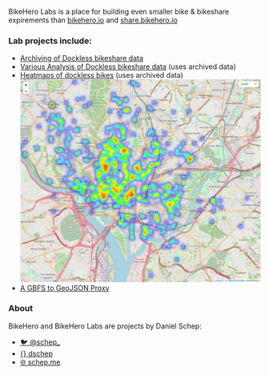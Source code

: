 BikeHero Labs is a place for building even smaller bike & bikeshare expirements than
[bikehero.io](https://bikehero.io) and [share.bikehero.io](https://share.bikehero.io)

### Lab projects include:
 * [Archiving of Dockless bikeshare data](https://github.com/dschep/bikehero-labs/tree/gh-pages/dobi-archiver)
 * [Various Analysis of Dockless bikeshare data](dobi-analysis) (uses archived data)
 * [Heatmaps of dockless bikes](https://labs.bikehero.io/heatmap) (uses archived data)
   ![screenshot of JUMP heatmap](heatmap.png)
 * [A GBFS to GeoJSON Proxy](https://gbfs2geojson.glitch.me/)


### About
BikeHero and BikeHero Labs are projects by Daniel Schep:
 * [🐦 @schep_](https://twitter.com/schep_)
 * [{} dschep](https://github.com/dschep)
 * [🌐 schep.me](https://schep.me)
